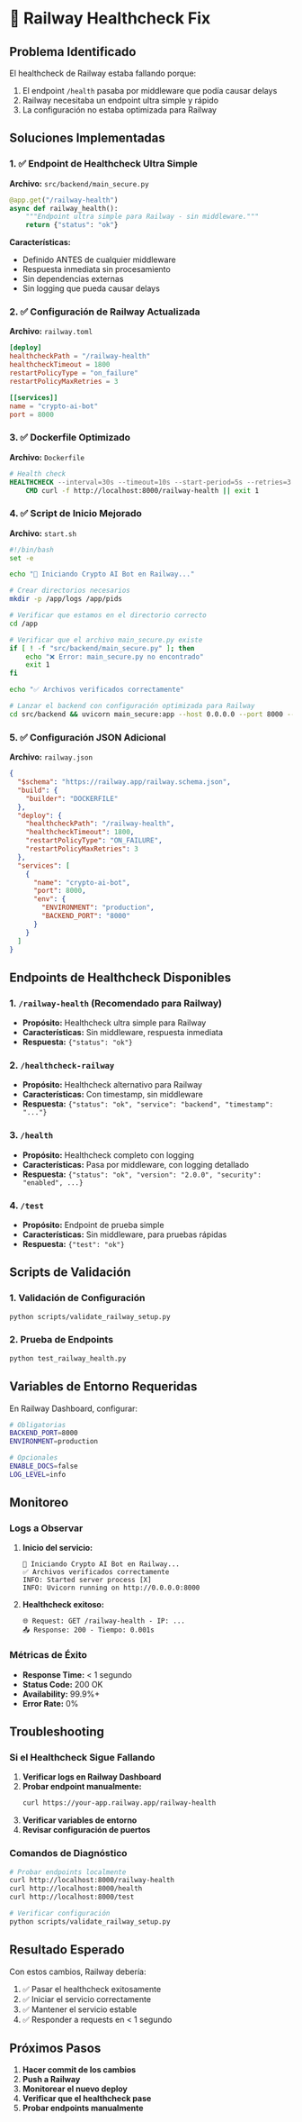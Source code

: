 # 🔧 Railway Healthcheck Fix

## Problema Identificado

El healthcheck de Railway estaba fallando porque:
1. El endpoint `/health` pasaba por middleware que podía causar delays
2. Railway necesitaba un endpoint ultra simple y rápido
3. La configuración no estaba optimizada para Railway

## Soluciones Implementadas

### 1. ✅ Endpoint de Healthcheck Ultra Simple

**Archivo:** `src/backend/main_secure.py`

```python
@app.get("/railway-health")
async def railway_health():
    """Endpoint ultra simple para Railway - sin middleware."""
    return {"status": "ok"}
```

**Características:**
- Definido ANTES de cualquier middleware
- Respuesta inmediata sin procesamiento
- Sin dependencias externas
- Sin logging que pueda causar delays

### 2. ✅ Configuración de Railway Actualizada

**Archivo:** `railway.toml`

```toml
[deploy]
healthcheckPath = "/railway-health"
healthcheckTimeout = 1800
restartPolicyType = "on_failure"
restartPolicyMaxRetries = 3

[[services]]
name = "crypto-ai-bot"
port = 8000
```

### 3. ✅ Dockerfile Optimizado

**Archivo:** `Dockerfile`

```dockerfile
# Health check
HEALTHCHECK --interval=30s --timeout=10s --start-period=5s --retries=3 \
    CMD curl -f http://localhost:8000/railway-health || exit 1
```

### 4. ✅ Script de Inicio Mejorado

**Archivo:** `start.sh`

```bash
#!/bin/bash
set -e

echo "🚀 Iniciando Crypto AI Bot en Railway..."

# Crear directorios necesarios
mkdir -p /app/logs /app/pids

# Verificar que estamos en el directorio correcto
cd /app

# Verificar que el archivo main_secure.py existe
if [ ! -f "src/backend/main_secure.py" ]; then
    echo "❌ Error: main_secure.py no encontrado"
    exit 1
fi

echo "✅ Archivos verificados correctamente"

# Lanzar el backend con configuración optimizada para Railway
cd src/backend && uvicorn main_secure:app --host 0.0.0.0 --port 8000 --workers 1 --log-level info
```

### 5. ✅ Configuración JSON Adicional

**Archivo:** `railway.json`

```json
{
  "$schema": "https://railway.app/railway.schema.json",
  "build": {
    "builder": "DOCKERFILE"
  },
  "deploy": {
    "healthcheckPath": "/railway-health",
    "healthcheckTimeout": 1800,
    "restartPolicyType": "ON_FAILURE",
    "restartPolicyMaxRetries": 3
  },
  "services": [
    {
      "name": "crypto-ai-bot",
      "port": 8000,
      "env": {
        "ENVIRONMENT": "production",
        "BACKEND_PORT": "8000"
      }
    }
  ]
}
```

## Endpoints de Healthcheck Disponibles

### 1. `/railway-health` (Recomendado para Railway)
- **Propósito:** Healthcheck ultra simple para Railway
- **Características:** Sin middleware, respuesta inmediata
- **Respuesta:** `{"status": "ok"}`

### 2. `/healthcheck-railway`
- **Propósito:** Healthcheck alternativo para Railway
- **Características:** Con timestamp, sin middleware
- **Respuesta:** `{"status": "ok", "service": "backend", "timestamp": "..."}`

### 3. `/health`
- **Propósito:** Healthcheck completo con logging
- **Características:** Pasa por middleware, con logging detallado
- **Respuesta:** `{"status": "ok", "version": "2.0.0", "security": "enabled", ...}`

### 4. `/test`
- **Propósito:** Endpoint de prueba simple
- **Características:** Sin middleware, para pruebas rápidas
- **Respuesta:** `{"test": "ok"}`

## Scripts de Validación

### 1. Validación de Configuración
```bash
python scripts/validate_railway_setup.py
```

### 2. Prueba de Endpoints
```bash
python test_railway_health.py
```

## Variables de Entorno Requeridas

En Railway Dashboard, configurar:

```bash
# Obligatorias
BACKEND_PORT=8000
ENVIRONMENT=production

# Opcionales
ENABLE_DOCS=false
LOG_LEVEL=info
```

## Monitoreo

### Logs a Observar

1. **Inicio del servicio:**
   ```
   🚀 Iniciando Crypto AI Bot en Railway...
   ✅ Archivos verificados correctamente
   INFO: Started server process [X]
   INFO: Uvicorn running on http://0.0.0.0:8000
   ```

2. **Healthcheck exitoso:**
   ```
   🌐 Request: GET /railway-health - IP: ...
   📤 Response: 200 - Tiempo: 0.001s
   ```

### Métricas de Éxito

- **Response Time:** < 1 segundo
- **Status Code:** 200 OK
- **Availability:** 99.9%+
- **Error Rate:** 0%

## Troubleshooting

### Si el Healthcheck Sigue Fallando

1. **Verificar logs en Railway Dashboard**
2. **Probar endpoint manualmente:**
   ```bash
   curl https://your-app.railway.app/railway-health
   ```
3. **Verificar variables de entorno**
4. **Revisar configuración de puertos**

### Comandos de Diagnóstico

```bash
# Probar endpoints localmente
curl http://localhost:8000/railway-health
curl http://localhost:8000/health
curl http://localhost:8000/test

# Verificar configuración
python scripts/validate_railway_setup.py
```

## Resultado Esperado

Con estos cambios, Railway debería:
1. ✅ Pasar el healthcheck exitosamente
2. ✅ Iniciar el servicio correctamente
3. ✅ Mantener el servicio estable
4. ✅ Responder a requests en < 1 segundo

## Próximos Pasos

1. **Hacer commit de los cambios**
2. **Push a Railway**
3. **Monitorear el nuevo deploy**
4. **Verificar que el healthcheck pase**
5. **Probar endpoints manualmente** 